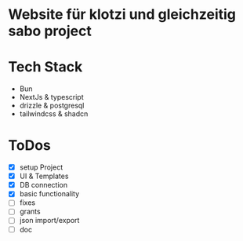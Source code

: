 # Website für klotzi und gleichzeitig sabo project

# Tech Stack

- Bun
- NextJs & typescript
- drizzle & postgresql
- tailwindcss & shadcn

# ToDos

- [x] setup Project
- [x] UI & Templates
- [x] DB connection
- [x] basic functionality
- [ ] fixes
- [ ] grants
- [ ] json import/export
- [ ] doc
